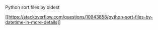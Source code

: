 Python sort files by oldest


[[https://stackoverflow.com/questions/10943858/python-sort-files-by-datetime-in-more-details]]
